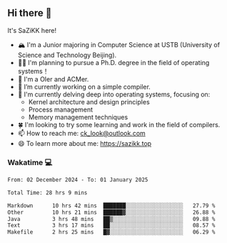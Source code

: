 ## Hi there 👋

It's SaZiKK here!

- 🏔️ I'm a Junior majoring in Computer Science  at USTB (University of Science and Technology Beijing).
- 🧑‍🎓 I'm planning to pursue a Ph.D. degree in the field of operating systems！
- 🚀 I'm a OIer and ACMer.
- 🔭 I’m currently working on a simple compiler.
- 🌱 I'm currently delving deep into operating systems, focusing on:
  - Kernel architecture and design principles
  - Process management
  - Memory management techniques
- 🍀 I'm looking to try some learning and work in the field of compilers.
- 📫 How to reach me: ck_look@outlook.com
- 😄 To learn more about me: https://sazikk.top

  
<!--
**SaZiKK/SaZiKK** is a ✨ _special_ ✨ repository because its `README.md` (this file) appears on your GitHub profile.

Here are some ideas to get you started:

- 🔭 I’m currently working on ...
- 🌱 I’m currently learning ...
- 👯 I’m looking to collaborate on ...
- 🤔 I’m looking for help with ...
- 💬 Ask me about ...
- 📫 How to reach me: ...
- 😄 Pronouns: ...
- ⚡ Fun fact: ...
-->

### Wakatime 💻

<!--START_SECTION:waka-->

```txt
From: 02 December 2024 - To: 01 January 2025

Total Time: 28 hrs 9 mins

Markdown      10 hrs 42 mins  ███████░░░░░░░░░░░░░░░░░░   27.79 %
Other         10 hrs 21 mins  ██████▓░░░░░░░░░░░░░░░░░░   26.88 %
Java          3 hrs 48 mins   ██▒░░░░░░░░░░░░░░░░░░░░░░   09.88 %
Text          3 hrs 17 mins   ██░░░░░░░░░░░░░░░░░░░░░░░   08.57 %
Makefile      2 hrs 25 mins   █▓░░░░░░░░░░░░░░░░░░░░░░░   06.29 %
```

<!--END_SECTION:waka-->
